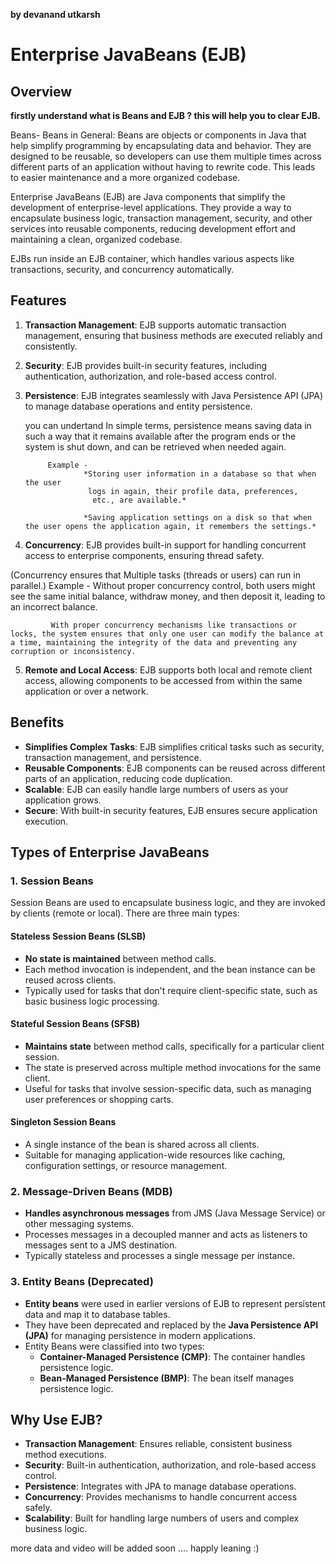 **by devanand utkarsh**
# Enterprise JavaBeans (EJB)

## Overview
**firstly understand what is Beans and EJB ? this will help you to clear EJB.**

 Beans-
        Beans in General: Beans are objects or components in Java that help simplify programming by encapsulating data and behavior. They are designed to be reusable, so developers can use them multiple times across different parts of an application without having to rewrite code. This leads to easier maintenance and a more organized codebase.



Enterprise JavaBeans (EJB) are Java components that simplify the development of enterprise-level applications. They provide a way to encapsulate business logic, transaction management, security, and other services into reusable components, reducing development effort and maintaining a clean, organized codebase.

EJBs run inside an EJB container, which handles various aspects like transactions, security, and concurrency automatically.

## Features
1. **Transaction Management**: EJB supports automatic transaction management, ensuring that business methods are executed reliably and consistently.
2. **Security**: EJB provides built-in security features, including authentication, authorization, and role-based access control.
3. **Persistence**: EJB integrates seamlessly with Java Persistence API (JPA) to manage database operations and entity persistence.

    you can undertand In simple terms, persistence means saving data in such a way that it remains available after the program ends or the system is shut down, and can be retrieved when needed again.

            Example -
                    *Storing user information in a database so that when the user
                     logs in again, their profile data, preferences,
                      etc., are available.*

                    *Saving application settings on a disk so that when the user opens the application again, it remembers the settings.*

4. **Concurrency**: EJB provides built-in support for handling concurrent access to enterprise components, ensuring thread safety.

 (Concurrency ensures that Multiple tasks (threads or users) can run in parallel.)
    Example -
             Without proper concurrency control, both users might see the same initial balance, withdraw money, and then deposit it, leading to an incorrect balance.

             With proper concurrency mechanisms like transactions or locks, the system ensures that only one user can modify the balance at a time, maintaining the integrity of the data and preventing any corruption or inconsistency.

5. **Remote and Local Access**: EJB supports both local and remote client access, allowing components to be accessed from within the same application or over a network.

## Benefits
- **Simplifies Complex Tasks**: EJB simplifies critical tasks such as security, transaction management, and persistence.
- **Reusable Components**: EJB components can be reused across different parts of an application, reducing code duplication.
- **Scalable**: EJB can easily handle large numbers of users as your application grows.
- **Secure**: With built-in security features, EJB ensures secure application execution.

## Types of Enterprise JavaBeans

### 1. Session Beans
Session Beans are used to encapsulate business logic, and they are invoked by clients (remote or local). There are three main types:

#### Stateless Session Beans (SLSB)
- **No state is maintained** between method calls.
- Each method invocation is independent, and the bean instance can be reused across clients.
- Typically used for tasks that don't require client-specific state, such as basic business logic processing.

#### Stateful Session Beans (SFSB)
- **Maintains state** between method calls, specifically for a particular client session.
- The state is preserved across multiple method invocations for the same client.
- Useful for tasks that involve session-specific data, such as managing user preferences or shopping carts.

#### Singleton Session Beans
- A single instance of the bean is shared across all clients.
- Suitable for managing application-wide resources like caching, configuration settings, or resource management.

### 2. Message-Driven Beans (MDB)
- **Handles asynchronous messages** from JMS (Java Message Service) or other messaging systems.
- Processes messages in a decoupled manner and acts as listeners to messages sent to a JMS destination.
- Typically stateless and processes a single message per instance.

### 3. Entity Beans (Deprecated)
- **Entity beans** were used in earlier versions of EJB to represent persistent data and map it to database tables.
- They have been deprecated and replaced by the **Java Persistence API (JPA)** for managing persistence in modern applications.
- Entity Beans were classified into two types:
  - **Container-Managed Persistence (CMP)**: The container handles persistence logic.
  - **Bean-Managed Persistence (BMP)**: The bean itself manages persistence logic.

## Why Use EJB?
- **Transaction Management**: Ensures reliable, consistent business method executions.
- **Security**: Built-in authentication, authorization, and role-based access control.
- **Persistence**: Integrates with JPA to manage database operations.
- **Concurrency**: Provides mechanisms to handle concurrent access safely.
- **Scalability**: Built for handling large numbers of users and complex business logic.



more data and video will be added soon .... happly leaning :)
